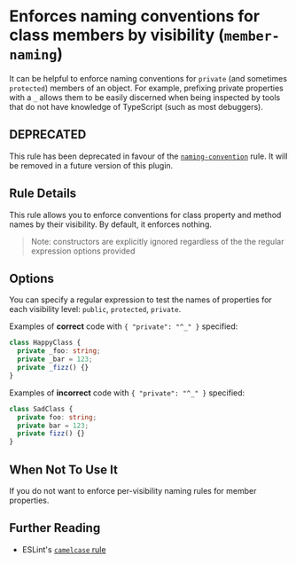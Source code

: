 # Enforces naming conventions for class members by visibility (`member-naming`)

It can be helpful to enforce naming conventions for `private` (and sometimes `protected`) members of an object. For example, prefixing private properties with a `_` allows them to be easily discerned when being inspected by tools that do not have knowledge of TypeScript (such as most debuggers).

## DEPRECATED

This rule has been deprecated in favour of the [`naming-convention`](./naming-convention.md) rule.
It will be removed in a future version of this plugin.

## Rule Details

This rule allows you to enforce conventions for class property and method names by their visibility. By default, it enforces nothing.

> Note: constructors are explicitly ignored regardless of the the regular expression options provided

## Options

You can specify a regular expression to test the names of properties for each visibility level: `public`, `protected`, `private`.

Examples of **correct** code with `{ "private": "^_" }` specified:

```ts
class HappyClass {
  private _foo: string;
  private _bar = 123;
  private _fizz() {}
}
```

Examples of **incorrect** code with `{ "private": "^_" }` specified:

```ts
class SadClass {
  private foo: string;
  private bar = 123;
  private fizz() {}
}
```

## When Not To Use It

If you do not want to enforce per-visibility naming rules for member properties.

## Further Reading

- ESLint's [`camelcase` rule](https://eslint.org/docs/rules/camelcase)
